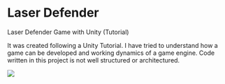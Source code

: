 # Laser Defender
Laser Defender Game with Unity (Tutorial)

It was created following a Unity Tutorial. I have tried to understand how a game can be developed and working dynamics of a game engine. Code written in this project is not well structured or architectured.

![](https://github.com/feyil/LaserDefender/blob/master/Screenshots/Laser%20Defender%20Mobile%204.png=360x640)


